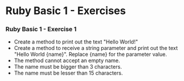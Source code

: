 # Ruby Basic 1 - Exercises

### Ruby Basic 1 - Exercise 1

- Create a method to print out the text "Hello World!"
- Create a method to receive a string parameter and print out the text "Hello World {name}". Replace {name} for the parameter value.
- The method cannot accept an empty name.
- The name must be bigger than 3 characters.
- The name must be lesser than 15 characters.
